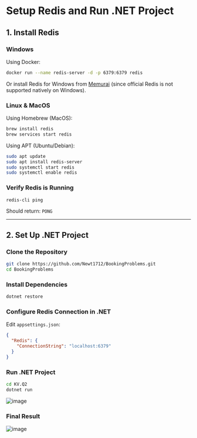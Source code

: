# Setup Redis and Run .NET Project

## **1. Install Redis**

### **Windows**
Using Docker:
```sh
docker run --name redis-server -d -p 6379:6379 redis
```
Or install Redis for Windows from [Memurai](https://www.memurai.com/) (since official Redis is not supported natively on Windows).

### **Linux & MacOS**
Using Homebrew (MacOS):
```sh
brew install redis
brew services start redis
```

Using APT (Ubuntu/Debian):
```sh
sudo apt update
sudo apt install redis-server
sudo systemctl start redis
sudo systemctl enable redis
```

### **Verify Redis is Running**
```sh
redis-cli ping
```
Should return: `PONG`

---

## **2. Set Up .NET Project**

### **Clone the Repository**
```sh
git clone https://github.com/Newt1712/BookingProblems.git
cd BookingProblems
```

### **Install Dependencies**
```sh
dotnet restore
```

### **Configure Redis Connection in .NET**
Edit `appsettings.json`:
```json
{
  "Redis": {
    "ConnectionString": "localhost:6379"
  }
}
```

### **Run .NET Project**
```sh
cd KV.Q2
dotnet run
```
![image](https://github.com/user-attachments/assets/e16a3380-441e-47fd-a3f7-a0a9ec8003c8)


### **Final Result**
![image](https://github.com/user-attachments/assets/455f1228-e523-4bd2-915d-a71c1d883d3e)
